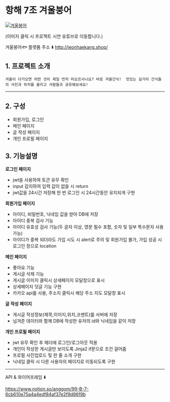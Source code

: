 # 항해 7조 겨울붕어


<a href="https://www.youtube.com/watch?v=6d0x4CD4_Bg" rel="nofollow"><img src="https://images.velog.io/images/zini6633/post/592fdaa0-5295-4b9d-a78e-272defccb28b/%E1%84%8C%E1%85%A6%E1%84%86%E1%85%A9%E1%86%A8_%E1%84%8B%E1%85%A5%E1%86%B9%E1%84%82%E1%85%B3%E1%86%AB_%E1%84%8B%E1%85%A1%E1%84%90%E1%85%B3%E1%84%8B%E1%85%AF%E1%84%8F%E1%85%B3.png" alt="겨울붕어" style="max-width: 100%;"></a>

(이미지 클릭 시 프로젝트 시연 유튜브로 이동합니다.)

겨울붕어🐟 플랫폼 주소 ⬇️
http://jeonhaekang.shop/

## 1. 프로젝트 소개
`겨울이 다가오면 어떤 것이 제일 먼저 떠오르시나요? 바로 겨울간식! 
맛있는 길거리 간식들의 사진과 위치를 올리고 사람들과 공유해보세요!`
***

## 2. 구성

- 회원가입, 로그인
- 메인 페이지
- 글 작성 페이지
- 개인 프로필 페이지
    
    
    
 ## 3. 기능설명
 
 **로그인 페이지**
 - jwt을 사용하여 토큰 유무 확인
 - input 감지하여 입력 값이 없을 시 return
 - jwt값을 24시간 저장해 한 번 로그인 시 24시간동안 유지되게 구현
 
 
 
**회원가입 페이지**
- 아이디, 비밀번호, 닉네임 값을 받아 DB에 저장
- 아이디 중복 검사 기능
- 아이디 유효성 검사 기능(두 글자 이상, 영문 필수 포함, 숫자 및 일부 특수문자 사용가능)
- 아이디가 중복 되더라도 가입 시도 시 alert로 주의 및 회원가입 불가, 가입 성공 시 로그인 창으로 location

**메인 페이지**
- 좋아요 기능
- 게시글 삭제 기능
- 게시글 이미지 클릭시 상세페이지 모달창으로 표시
- 상세페이지 덧글 기능 구현
- 카카오 api를 사용, 주소지 클릭시 해당 주소 지도 모달창 표시

**글 작성 페이지**
- 게시글 작성정보(제목,이미지,위치,코멘트)를 서버에 저장
- 넘겨준 데이터와 함께 DB에 작성한 유저의 id와 닉네임을 같이 저장

**개인 프로필 페이지**
- jwt 유무 확인 후 헤더에 로그인/로그아웃 적용
- 개인이 작성한 게시글만 보이도록 Jinja2 if문으로 조건 걸어줌
- 프로필 사진업로드 및 한 줄 소개 구현
- 닉네임 클릭 시 다른 사용자의 페이지로 이동되도록 구현

***

API & 와이어프레임 ⬇️

https://www.notion.so/anggom/99-B-7-6cb610e75a4a4edf84af37e2f9d86f9b


